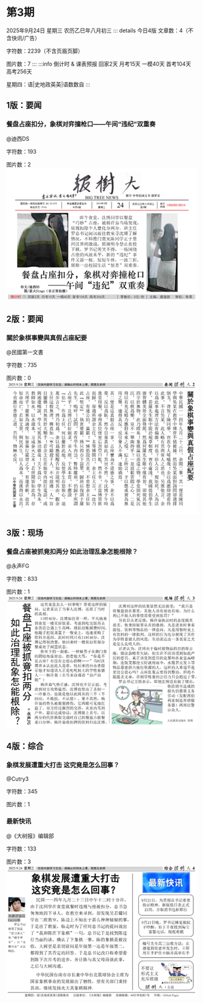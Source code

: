 # 第3期
2025年9月24日 星期三 农历乙巳年八月初三
::: details 今日4版
文章数：4（不含快讯/广告）

字符数：2239（不含页眉页脚）

图片数：7
:::
:::info 倒计时 & 课表预报
回家2天 月考15天 一模40天 首考104天 高考256天

星期四：语|史地政英英|语数数自
:::
## 1版：要闻
### 餐盘占座扣分，象棋对弈撞枪口——午间“违纪”双重奏
@迪西DS

字符数：193

图片数：2
![1版](./3/1.png)
## 2版：要闻
### 關於象棋事變與真假占座紀要
@民國第一文書

字符数：735

图片数：0
![2版](./3/2.png)
## 3版：现场
### 餐盘占座被抓竟扣两分 如此治理乱象怎能根除？
@永声FG

字符数：833

图片数：1
![3版](./3/3.png)
## 4版：综合
### 象棋发展遭重大打击 这究竟是怎么回事？
@Cutry3

字符数：345

图片数：1
### 最新快讯
@《大树报》编辑部

字符数：133

图片数：3
![4版](./3/4.png)